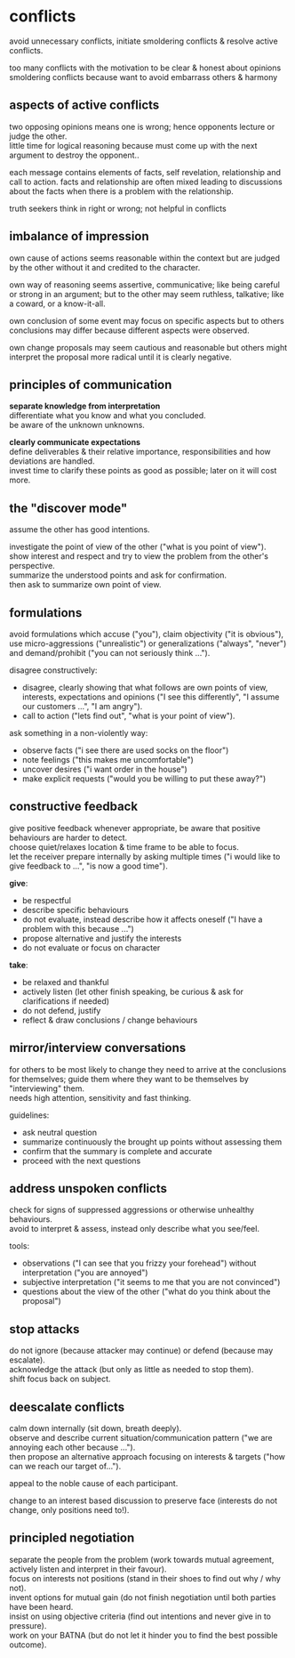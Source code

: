 # conflicts

avoid unnecessary conflicts, initiate smoldering conflicts & resolve active conflicts.

too many conflicts with the motivation to be clear & honest about opinions
smoldering conflicts because want to avoid embarrass others & harmony

## aspects of active conflicts

two opposing opinions means one is wrong; hence opponents lecture or judge the other.  
little time for logical reasoning because must come up with the next argument to destroy the opponent..

each message contains elements of facts, self revelation, relationship and call to action.
facts and relationship are often mixed leading to discussions about the facts when there is a problem with the relationship.

truth seekers think in right or wrong; not helpful in conflicts

## imbalance of impression

own cause of actions seems reasonable within the context
but are judged by the other without it and credited to the character.

own way of reasoning seems assertive, communicative; like being careful or strong in an argument;
but to the other may seem ruthless, talkative; like a coward, or a know-it-all.

own conclusion of some event may focus on specific aspects
but to others conclusions may differ because different aspects were observed.

own change proposals may seem cautious and reasonable
but others might interpret the proposal more radical until it is clearly negative.

## principles of communication

**separate knowledge from interpretation**  
differentiate what you know and what you concluded.  
be aware of the unknown unknowns.

**clearly communicate expectations**  
define deliverables & their relative importance, responsibilities and how deviations are handled.  
invest time to clarify these points as good as possible; later on it will cost more.

## the "discover mode"

assume the other has good intentions.

investigate the point of view of the other ("what is you point of view").  
show interest and respect and try to view the problem from the other's perspective.  
summarize the understood points and ask for confirmation.  
then ask to summarize own point of view.

## formulations

avoid formulations which accuse ("you"), claim objectivity ("it is obvious"), use micro-aggressions ("unrealistic") or generalizations ("always", "never") and demand/prohibit ("you can not seriously think ...").

disagree constructively:

- disagree, clearly showing that what follows are own points of view, interests, expectations and opinions ("I see this differently", "I assume our customers ...", "I am angry").
- call to action ("lets find out", "what is your point of view").

ask something in a non-violently way:

- observe facts ("i see there are used socks on the floor")
- note feelings ("this makes me uncomfortable")
- uncover desires ("i want order in the house")
- make explicit requests ("would you be willing to put these away?")

## constructive feedback

give positive feedback whenever appropriate, be aware that positive behaviours are harder to detect.  
choose quiet/relaxes location & time frame to be able to focus.  
let the receiver prepare internally by asking multiple times ("i would like to give feedback to ...", "is now a good time").  

**give**:
- be respectful
- describe specific behaviours
- do not evaluate, instead describe how it affects oneself ("I have a problem with this because ...")
- propose alternative and justify the interests
- do not evaluate or focus on character

**take**:
- be relaxed and thankful
- actively listen (let other finish speaking, be curious & ask for clarifications if needed)
- do not defend, justify
- reflect & draw conclusions / change behaviours

## mirror/interview conversations

for others to be most likely to change they need to arrive at the conclusions for themselves; guide them where they want to be themselves by "interviewing" them.  
needs high attention, sensitivity and fast thinking.

guidelines:
- ask neutral question
- summarize continuously the brought up points without assessing them
- confirm that the summary is complete and accurate
- proceed with the next questions

## address unspoken conflicts

check for signs of suppressed aggressions or otherwise unhealthy behaviours.  
avoid to interpret & assess, instead only describe what you see/feel.

tools:
- observations ("I can see that you frizzy your forehead") without interpretation ("you are annoyed")
- subjective interpretation ("it seems to me that you are not convinced")
- questions about the view of the other ("what do you think about the proposal")

## stop attacks

do not ignore (because attacker may continue) or defend (because may escalate).  
acknowledge the attack (but only as little as needed to stop them).  
shift focus back on subject. 

## deescalate conflicts

calm down internally (sit down, breath deeply).  
observe and describe current situation/communication pattern ("we are annoying each other because ...").  
then propose an alternative approach focusing on interests & targets ("how can we reach our target of...").

appeal to the noble cause of each participant.

change to an interest based discussion to preserve face (interests do not change, only positions need to!).

## principled negotiation

separate the people from the problem (work towards mutual agreement, actively listen and interpret in their favour).  
focus on interests not positions (stand in their shoes to find out why / why not).  
invent options for mutual gain (do not finish negotiation until both parties have been heard.  
insist on using objective criteria (find out intentions and never give in to pressure).  
work on your BATNA (but do not let it hinder you to find the best possible outcome).
